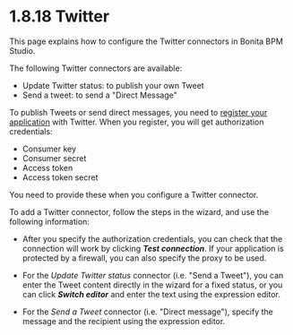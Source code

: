# 1.8.18 Twitter

This page explains how to configure the Twitter connectors in Bonita BPM Studio.


The following Twitter connectors are available:

* Update Twitter status: to publish your own Tweet
* Send a tweet: to send a "Direct Message"

To publish Tweets or send direct messages, you need to [register your application](https://apps.twitter.com/) with Twitter. When you register, you will get authorization credentials:

* Consumer key
* Consumer secret
* Access token
* Access token secret

You need to provide these when you configure a Twitter connector.

  

To add a Twitter connector, follow the steps in the wizard, and use the following information:


* After you specify the authorization credentials, you can check that the connection will work by clicking **_Test connection_**. If your application is protected by a firewall, you can also specify the proxy to be used.

* For the
_Update Twitter status_ connector (i.e. "Send a Tweet"), you can enter the Tweet content directly in the wizard for a fixed status, or you can click **_Switch editor_** and enter the text using the expression editor.

* For the
_Send a Tweet_ connector (i.e. "Direct message"), specify the message and the recipient using the expression editor.